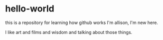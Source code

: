 # hello-world
this is a repository for learning how github works
I'm allison, I'm new here.

I like art and films and wisdom and talking about those things.
